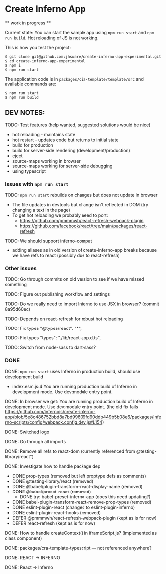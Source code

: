 # Create Inferno  App

** work in progress **

Current state: You can start the sample app using `npm run start` and `npm run build`. Hot reloading of JS is not working.

This is how you test the project:

```
$ git clone git@github.com:jhsware/create-inferno-app-experimental.git
$ cd create-inferno-app-experimental
$ npm i
$ npm run start
```

The application code is in `packages/cia-template/template/src` and available commands are:

```
$ npm run start
$ npm run build
```

## DEV NOTES:

TODO: Test features (help wanted, suggested solutions would be nice)
- hot reloading - maintains state
- hot restart - updates code but returns to initial state
- build for production
- build for server-side rendering (development/production)
- eject
- source-maps working in browser
- source-maps working for server-side debugging
- using typescript

### Issues with `npm run start`
TODO: `npm run start` rebuilds on changes but does not update in browser
  - The file updates in devtools but change isn't reflected in DOM (try changing a text in the page)
  - To get hot reloading we probably need to port:
    - https://github.com/pmmmwh/react-refresh-webpack-plugin
    - https://github.com/facebook/react/tree/main/packages/react-refresh
  
TODO: We should support inferno-compat
  - adding aliases as in old version of create-inferno-app breaks because we have refs to react (possibly due to react-refresh)

### Other issues
TODO: Go through commits on old version to see if we have missed something

TODO: Figure out publishing workflow and settings

TODO: Do we really need to import Inferno to use JSX in browser? (commit 8a95d60ec)

TODO: Depends on react-refresh for robust hot reloading

TODO: Fix types "@types/react": "*",

TODO: Fix types  "types": "./lib/react-app.d.ts",

TODO: Switch from node-sass to dart-sass?

### DONE
DONE: `npm run start` uses Inferno in production build, should use development build
- index.esm.js:4 You are running production build of Inferno in development mode. Use dev:module entry point.

DONE: In browser we get: You are running production build of Inferno in development mode. Use dev:module entry point. (the old fix fails https://github.com/infernojs/create-inferno-app/blob/5e8c486752bbd8a7bd99609fd90ddb449b5b08e6/packages/inferno-scripts/config/webpack.config.dev.js#L154)

DONE: Switched logo

DONE: Go  through all imports

DONE: Remove all refs to react-dom (currently referenced from @testing-library/react")

DONE: Investigate how to handle package dep
- DONE prop-types (removed but left proptype defs as comments)
- DONE @testing-library/react (removed)
- DONE @babel/plugin-transform-react-display-name (removed)
- DONE @babel/preset-react (removed)
  - DONE try: babel-preset-inferno-app (does this need updating?)
- DONE babel-plugin-transform-react-remove-prop-types (removed)
- DONE eslint-plugin-react (changed to eslint-plugin-inferno)
- DONE eslint-plugin-react-hooks (removed)
- DEFER @pmmmwh/react-refresh-webpack-plugin (kept as is for now)
- DEFER react-refresh (kept as is for now)

DONE: How to handle createContext() in iframeScript.js? (implemented as class component)

DONE: packages/cra-template-typescript — not referenced anywhere?

DONE: REACT -> INFERNO

DONE: React -> Inferno
